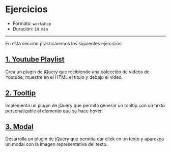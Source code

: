 # Ejercicios

* Formato: `workshop`
* Duración: `10 min`

***

En esta sección practicaremos los siguientes ejercicios:

## [1. Youtube Playlist](https://github.com/Laboratoria/ec-js-deep-dive-exercises/blob/jquery/jquery/00-youtube-playlist.js)

Crea un plugin de jQuery que recibiendo una colección de videos de Youtube,
muestre en el HTML el título y debajo el video.

## [2. Tooltip](https://github.com/Laboratoria/ec-js-deep-dive-exercises/blob/jquery/jquery/01-tooltip.js)

Implementa un plugin de jQuery que permita generar un tooltip con un texto
personalizable al elemento que se hace _hover_.

## [3. Modal](https://github.com/Laboratoria/ec-js-deep-dive-exercises/blob/jquery/jquery/02-modal.js)

Desarrolla un plugin de jQuery que permita dar click en un texto y aparezca un
modal con la imagen representativa del texto.
